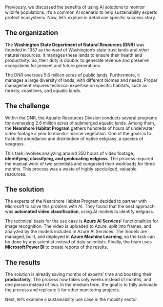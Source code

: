 Previously, we discussed the benefits of using AI solutions to monitor wildlife populations. It’s a common AI scenario to help sustainability experts protect ecosystems. Now, let’s explore in detail one specific success story.

## The organization

The **Washington State Department of Natural Resources (DNR)** was founded in 1957 as the ward of Washington’s state trust lands and other natural resources. It manages these lands to ensure their health and productivity. So, their duty is double: to generate revenue and preserve ecosystems for present and future generations.

The DNR oversees 5.6 million acres of public lands. Furthermore, it manages a large diversity of lands, with different biomes and needs. Proper management requires technical expertise on specific habitats, such as forests, coastlines, and aquatic lands.

## The challenge

Within the DNR, the Aquatic Resources Division conducts several programs for overseeing 2.6 million acres of submerged aquatic lands. Among them, the **Nearshore Habitat Program** gathers hundreds of hours of underwater video footage a year to monitor marine vegetation. One of the goals is to track the abundance and distribution of native eelgrass, a species of seagrass.

This task involves analyzing around 350 hours of video footage, **identifying, classifying, and geolocating eelgrass**. The process required the manual work of two scientists and congested their workloads for three months. This process was a waste of highly specialized, valuable resources.

## The solution

The experts of the Nearshore Habitat Program decided to partner with Microsoft to solve this problem with AI. They found that the best approach was **automated video classification**, using AI models to identify eelgrass.

The technical basis for the use case is **Azure AI Services**’ functionalities for image recognition. The video is uploaded to Azure, split into frames, and analyzed by the models included in Azure AI Services. The models are managed, built, and deployed in **Azure Machine Learning**, so the task can be done by any scientist instead of data scientists. Finally, the team uses **Microsoft Power BI** to create reports of the results.

## The results

The solution is already saving months of experts’ time and boosting their **productivity**. The process now takes only weeks instead of months, and one person instead of two. In the medium term, the goal is to fully automate the process and replicate it for other monitoring projects.

Next, let’s examine a sustainability use case in the mobility sector.
